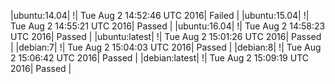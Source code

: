 |ubuntu:14.04| \![](https://cdn.rawgit.com/Neilpang/letest/master/status/ubuntu-14.04.svg?1470149566)| Tue Aug  2 14:52:46 UTC 2016| Failed |
|ubuntu:15.04| \![](https://cdn.rawgit.com/Neilpang/letest/master/status/ubuntu-15.04.svg?1470149721)| Tue Aug  2 14:55:21 UTC 2016| Passed |
|ubuntu:16.04| \![](https://cdn.rawgit.com/Neilpang/letest/master/status/ubuntu-16.04.svg?1470149903)| Tue Aug  2 14:58:23 UTC 2016| Passed |
|ubuntu:latest| \![](https://cdn.rawgit.com/Neilpang/letest/master/status/ubuntu-latest.svg?1470150086)| Tue Aug  2 15:01:26 UTC 2016| Passed |
|debian:7| \![](https://cdn.rawgit.com/Neilpang/letest/master/status/debian-7.svg?1470150243)| Tue Aug  2 15:04:03 UTC 2016| Passed |
|debian:8| \![](https://cdn.rawgit.com/Neilpang/letest/master/status/debian-8.svg?1470150402)| Tue Aug  2 15:06:42 UTC 2016| Passed |
|debian:latest| \![](https://cdn.rawgit.com/Neilpang/letest/master/status/debian-latest.svg?1470150559)| Tue Aug  2 15:09:19 UTC 2016| Passed |
